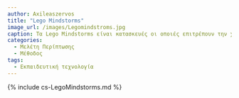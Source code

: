 ```yaml
---
author: Axileaszervos
title: "Lego Mindstorms"
image_url: /images/Legomindstroms.jpg
caption: Tα Lego Mindstorms είναι κατασκευές οι οποιές επιτρέπουν την χρήση εντολών για τις κινήσεις τους. Αποτελούν ένα πολύ καλό εκπαιδευτικό εργαλίο και ενθαρύνουν την δημιουργικότητα, αφού ο χρήστης με τα τουβλάκια που του προσφέρονται μπόρει να φτιάξει οποία κατασκεύη φανταστεί.
categories:
  - Μελέτη Περίπτωσης
  - Μέθοδος 
tags:
  - Εκπαιδευτική τεχνολογία
---
```


{% include cs-LegoMindstorms.md %}



